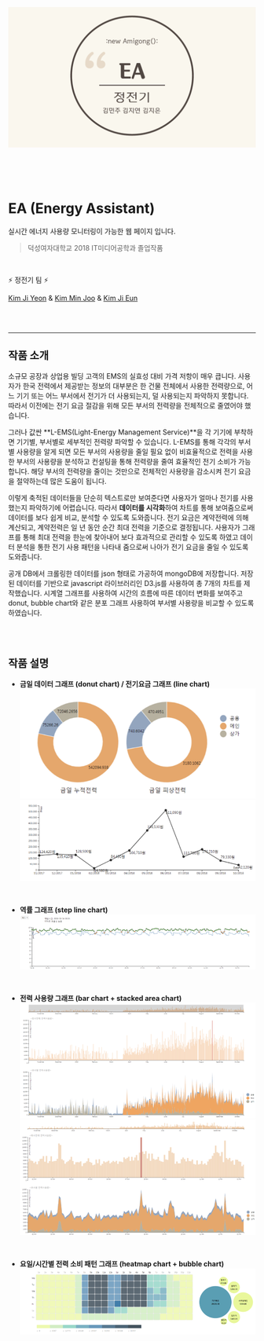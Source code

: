 ![EA](./public/images/EA2.png)

<br><br><br>

# EA (Energy Assistant)

실시간 에너지 사용량 모니터링이 가능한 웹 페이지 입니다.

> 덕성여자대학교 2018 IT미디어공학과 졸업작품 

<br>

:zap: 정전기 팀 :zap: <br>

[Kim Ji Yeon](https://www.github.com/jiyeonkim7) & [Kim Min Joo](https://www.github.com/minjooda) & [Kim Ji Eun](https://www.github.com/sliveryy)

<br><br>

---

## 작품 소개

 소규모 공장과 상업용 빌딩 고객의 EMS의 실효성 대비 가격 저항이 매우 큽니다. 사용자가 한국 전력에서 제공받는 정보의 대부분은 한 건물 전체에서 사용한 전력량으로, 어느 기기 또는 어느 부서에서 전기가 더 사용되는지, 덜 사용되는지 파악하지 못합니다. 따라서 이전에는 전기 요금 절감을 위해 모든 부서의 전력량을 전체적으로 줄였어야 했습니다. 
 
 그러나 값싼 **L-EMS(Light-Energy Management Service)**을 각 기기에 부착하면 기기별, 부서별로 세부적인 전력량 파악할 수 있습니다. L-EMS를 통해 각각의 부서별 사용량을 알게 되면 모든 부서의 사용량을 줄일 필요 없이 비효율적으로 전력을 사용한 부서의 사용량을 분석하고 컨설팅을 통해 전력량을 줄여 효율적인 전기 소비가 가능합니다. 해당 부서의 전력량을 줄이는 것만으로 전체적인 사용량을 감소시켜 전기 요금을 절약하는데 많은 도움이 됩니다.
 
 이렇게 축적된 데이터들을 단순히 텍스트로만 보여준다면 사용자가 얼마나 전기를 사용했는지 파악하기에 어렵습니다. 따라서 **데이터를 시각화**하여 차트를 통해 보여줌으로써 데이터를 보다 쉽게 비교, 분석할 수 있도록 도와줍니다. 전기 요금은 계약전력에 의해 계산되고, 계약전력은 일 년 동안 순간 최대 전력을 기준으로 결정됩니다. 사용자가 그래프를 통해 최대 전력을 한눈에 찾아내어 보다 효과적으로 관리할 수 있도록 하였고 데이터 분석을 통한 전기 사용 패턴을 나타내 줌으로써 나아가 전기 요금을 줄일 수 있도록 도와줍니다.

 공개 DB에서 크롤링한 데이터를 json 형태로 가공하여 mongoDB에 저장합니다.
 저장된 데이터를 기반으로 javascript 라이브러리인 D3.js를 사용하여 총 7개의 차트를 제작했습니다. 시계열 그래프를 사용하여 시간의 흐름에 따른 데이터 변화를 보여주고 donut, bubble chart와 같은 분포 그래프 사용하여 부서별 사용량을 비교할 수 있도록 하였습니다.

<br><br>

## 작품 설명

 * **금일 데이터 그래프 (donut chart) / 전기요금 그래프 (line chart)**
![donut chart](./public/images/donut.png)
![line chart](./public/images/line.png)

<br>

 * **역률 그래프 (step line chart)**
![step line chart](./public/images/stepLine.png)

<br>

 * **전력 사용량 그래프 (bar chart + stacked area chart)**
![bar chart + stacked area chart](./public/images/bar&stackedArea.png)
![bar chart + stacked area chart](./public/images/bar&stackedArea2.png)

<br>

 * **요일/시간별 전력 소비 패턴 그래프 (heatmap chart + bubble chart)**
![heatmap chart + bubble chart](./public/images/heatmap.png)

